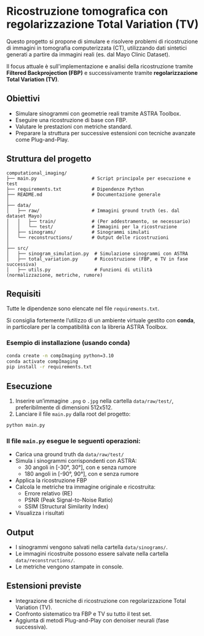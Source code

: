 # Ricostruzione tomografica con regolarizzazione Total Variation (TV)

Questo progetto si propone di simulare e risolvere problemi di ricostruzione di immagini in tomografia computerizzata (CT), utilizzando dati sintetici generati a partire da immagini reali (es. dal Mayo Clinic Dataset).  

Il focus attuale è sull'implementazione e analisi della ricostruzione tramite **Filtered Backprojection (FBP)** e successivamente tramite **regolarizzazione Total Variation (TV)**.

## Obiettivi

- Simulare sinogrammi con geometrie reali tramite ASTRA Toolbox.
- Eseguire una ricostruzione di base con FBP.
- Valutare le prestazioni con metriche standard.
- Preparare la struttura per successive estensioni con tecniche avanzate come Plug-and-Play.

## Struttura del progetto

```
computational_imaging/
├── main.py                    # Script principale per esecuzione e test
├── requirements.txt           # Dipendenze Python
├── README.md                  # Documentazione generale
│
├── data/
│   ├── raw/                   # Immagini ground truth (es. dal dataset Mayo)
│   │   ├── train/             # (Per addestramento, se necessario)
│   │   └── test/              # Immagini per la ricostruzione
│   ├── sinograms/             # Sinogrammi simulati
│   └── reconstructions/       # Output delle ricostruzioni
│
├── src/
│   ├── sinogram_simulation.py  # Simulazione sinogrammi con ASTRA
│   ├── total_variation.py      # Ricostruzione (FBP, e TV in fase successiva)
│   ├── utils.py                # Funzioni di utilità (normalizzazione, metriche, rumore)
```

## Requisiti

Tutte le dipendenze sono elencate nel file `requirements.txt`.

Si consiglia fortemente l’utilizzo di un ambiente virtuale gestito con **conda**, in particolare per la compatibilità con la libreria ASTRA Toolbox.

### Esempio di installazione (usando conda)

```bash
conda create -n compImaging python=3.10
conda activate compImaging
pip install -r requirements.txt
```

## Esecuzione

1. Inserire un’immagine `.png` o `.jpg` nella cartella `data/raw/test/`, preferibilmente di dimensioni 512x512.
2. Lanciare il file `main.py` dalla root del progetto:

```bash
python main.py
```

### Il file `main.py` esegue le seguenti operazioni:

- Carica una ground truth da `data/raw/test/`
- Simula i sinogrammi corrispondenti con ASTRA:
  - 30 angoli in [-30°, 30°], con e senza rumore
  - 180 angoli in [-90°, 90°], con e senza rumore
- Applica la ricostruzione FBP
- Calcola le metriche tra immagine originale e ricostruita:
  - Errore relativo (RE)
  - PSNR (Peak Signal-to-Noise Ratio)
  - SSIM (Structural Similarity Index)
- Visualizza i risultati

## Output

- I sinogrammi vengono salvati nella cartella `data/sinograms/`.
- Le immagini ricostruite possono essere salvate nella cartella `data/reconstructions/`.
- Le metriche vengono stampate in console.

## Estensioni previste

- Integrazione di tecniche di ricostruzione con regolarizzazione Total Variation (TV).
- Confronto sistematico tra FBP e TV su tutto il test set.
- Aggiunta di metodi Plug-and-Play con denoiser neurali (fase successiva).
